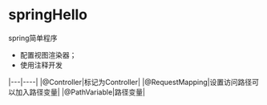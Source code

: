 # springHello
spring简单程序
+ 配置视图渲染器；
+ 使用注释开发

|---|----|
|@Controller|标记为Controller|
|@RequestMapping|设置访问路径可以加入路径变量|
|@PathVariable|路径变量|

  
